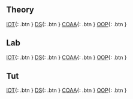 ## Theory

[IOT](https://meet.google.com/toi-rmqs-yis){: .btn }
[DS](https://meet.google.com/dex-bqvg-yib){: .btn }
[COAA](https://meet.google.com/upg-xcny-emk){: .btn }
[OOP](https://meet.google.com/xct-vaqg-nxk){: .btn } 

## Lab
[IOT](https://meet.google.com/toi-rmqs-yis){: .btn }
[DS](https://meet.google.com/ffv-hrpb-cab){: .btn }
[COAA](https://meet.google.com/wec-qmtt-kys){: .btn }
[OOP](https://meet.google.com/soj-kvpq-ath){: .btn }

## Tut
[IOT](https://meet.google.com/hmo-yfzw-nyn){: .btn }
[DS](https://meet.google.com/dex-bqvg-yib){: .btn }
[COAA](https://meet.google.com/uhj-ftyb-nno){: .btn }
[OOP](https://meet.google.com/soj-kvpq-ath){: .btn }
